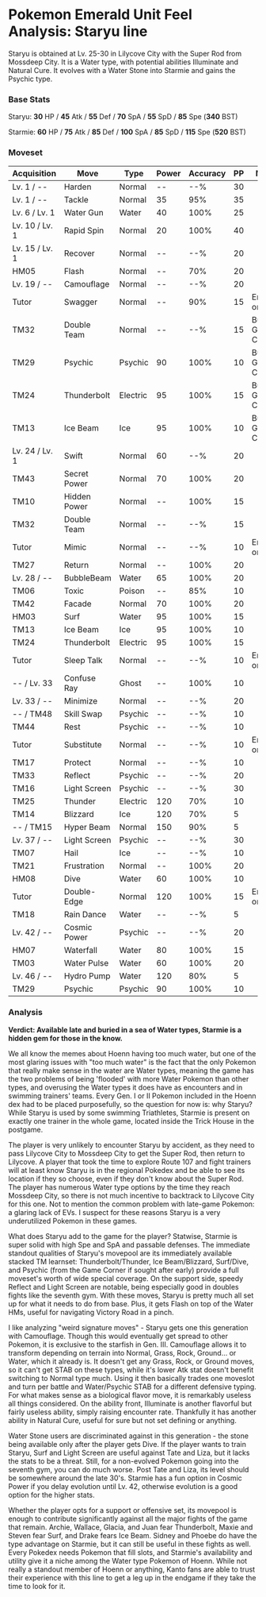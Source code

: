 # Pokemon Emerald Unit Feel Analysis: Staryu line

Staryu is obtained at Lv. 25-30 in Lilycove City with the Super Rod from Mossdeep City. It is a Water type, with potential abilities Illuminate and Natural Cure. It evolves with a Water Stone into Starmie and gains the Psychic type.

### Base Stats

Staryu: **30** HP / **45** Atk / **55** Def / **70** SpA / **55** SpD / **85** Spe (**340** BST)

Starmie: **60** HP / **75** Atk / **85** Def / **100** SpA / **85** SpD / **115** Spe (**520** BST)

### Moveset

| Acquisition    | Move         | Type     | Power | Accuracy | PP | Notes              |
|----------------|--------------|----------|-------|----------|----|--------------------|
| Lv. 1 / --     | Harden       | Normal   | --    | --%      | 30 |                    |
| Lv. 1 / --     | Tackle       | Normal   | 35    | 95%      | 35 |                    |
| Lv. 6 / Lv. 1  | Water Gun    | Water    | 40    | 100%     | 25 |                    |
| Lv. 10 / Lv. 1 | Rapid Spin   | Normal   | 20    | 100%     | 40 |                    |
| Lv. 15 / Lv. 1 | Recover      | Normal   | --    | --%      | 20 |                    |
| HM05           | Flash        | Normal   | --    | 70%      | 20 |                    |
| Lv. 19 / --    | Camouflage   | Normal   | --    | --%      | 20 |                    |
| Tutor          | Swagger      | Normal   | --    | 90%      | 15 | Emerald only       |
| TM32           | Double Team  | Normal   | --    | --%      | 15 | Buy at Game Corner |
| TM29           | Psychic      | Psychic  | 90    | 100%     | 10 | Buy at Game Corner |
| TM24           | Thunderbolt  | Electric | 95    | 100%     | 15 | Buy at Game Corner |
| TM13           | Ice Beam     | Ice      | 95    | 100%     | 10 | Buy at Game Corner |
| Lv. 24 / Lv. 1 | Swift        | Normal   | 60    | --%      | 20 |                    |
| TM43           | Secret Power | Normal   | 70    | 100%     | 20 |                    |
| TM10           | Hidden Power | Normal   | --    | 100%     | 15 |                    |
| TM32           | Double Team  | Normal   | --    | --%      | 15 |                    |
| Tutor          | Mimic        | Normal   | --    | --%      | 10 | Emerald only       |
| TM27           | Return       | Normal   | --    | 100%     | 20 |                    |
| Lv. 28 / --    | BubbleBeam   | Water    | 65    | 100%     | 20 |                    |
| TM06           | Toxic        | Poison   | --    | 85%      | 10 |                    |
| TM42           | Facade       | Normal   | 70    | 100%     | 20 |                    |
| HM03           | Surf         | Water    | 95    | 100%     | 15 |                    |
| TM13           | Ice Beam     | Ice      | 95    | 100%     | 10 |                    |
| TM24           | Thunderbolt  | Electric | 95    | 100%     | 15 |                    |
| Tutor          | Sleep Talk   | Normal   | --    | --%      | 10 | Emerald only       |
| -- / Lv. 33    | Confuse Ray  | Ghost    | --    | 100%     | 10 |                    |
| Lv. 33 / --    | Minimize     | Normal   | --    | --%      | 20 |                    |
| -- / TM48      | Skill Swap   | Psychic  | --    | --%      | 10 |                    |
| TM44           | Rest         | Psychic  | --    | --%      | 10 |                    |
| Tutor          | Substitute   | Normal   | --    | --%      | 10 | Emerald only       |
| TM17           | Protect      | Normal   | --    | --%      | 10 |                    |
| TM33           | Reflect      | Psychic  | --    | --%      | 20 |                    |
| TM16           | Light Screen | Psychic  | --    | --%      | 30 |                    |
| TM25           | Thunder      | Electric | 120   | 70%      | 10 |                    |
| TM14           | Blizzard     | Ice      | 120   | 70%      | 5  |                    |
| -- / TM15      | Hyper Beam   | Normal   | 150   | 90%      | 5  |                    |
| Lv. 37 / --    | Light Screen | Psychic  | --    | --%      | 30 |                    |
| TM07           | Hail         | Ice      | --    | --%      | 10 |                    |
| TM21           | Frustration  | Normal   | --    | 100%     | 20 |                    |
| HM08           | Dive         | Water    | 60    | 100%     | 10 |                    |
| Tutor          | Double-Edge  | Normal   | 120   | 100%     | 15 | Emerald only       |
| TM18           | Rain Dance   | Water    | --    | --%      | 5  |                    |
| Lv. 42 / --    | Cosmic Power | Psychic  | --    | --%      | 20 |                    |
| HM07           | Waterfall    | Water    | 80    | 100%     | 15 |                    |
| TM03           | Water Pulse  | Water    | 60    | 100%     | 20 |                    |
| Lv. 46 / --    | Hydro Pump   | Water    | 120   | 80%      | 5  |                    |
| TM29           | Psychic      | Psychic  | 90    | 100%     | 10 |                    |

### Analysis

**Verdict: Available late and buried in a sea of Water types, Starmie is a hidden gem for those in the know.**

We all know the memes about Hoenn having too much water, but one of the most glaring issues with "too much water" is the fact that the only Pokemon that really make sense in the water are Water types, meaning the game has the two problems of being 'flooded' with more Water Pokemon than other types, and overusing the Water types it does have as encounters and in swimming trainers' teams. Every Gen. I or II Pokemon included in the Hoenn dex had to be placed purposefully, so the question for now is: why Staryu? While Staryu is used by some swimming Triathletes, Starmie is present on exactly one trainer in the whole game, located inside the Trick House in the postgame. 

The player is very unlikely to encounter Staryu by accident, as they need to pass Lilycove City to Mossdeep City to get the Super Rod, then return to Lilycove. A player that took the time to explore Route 107 and fight trainers will at least know Staryu is in the regional Pokedex and be able to see its location if they so choose, even if they don't know about the Super Rod. The player has numerous Water type options by the time they reach Mossdeep City, so there is not much incentive to backtrack to Lilycove City for this one. Not to mention the common problem with late-game Pokemon: a glaring lack of EVs. I suspect for these reasons Staryu is a very underutilized Pokemon in these games.

What does Staryu add to the game for the player? Statwise, Starmie is super solid with high Spe and SpA and passable defenses. The immediate standout qualities of Staryu's movepool are its immediately available stacked TM learnset: Thunderbolt/Thunder, Ice Beam/Blizzard, Surf/Dive, and Psychic (from the Game Corner if sought after early) provide a full moveset's worth of wide special coverage. On the support side, speedy Reflect and Light Screen are notable, being especially good in doubles fights like the seventh gym. With these moves, Staryu is pretty much all set up for what it needs to do from base. Plus, it gets Flash on top of the Water HMs, useful for navigating Victory Road in a pinch.

I like analyzing "weird signature moves" - Staryu gets one this generation with Camouflage. Though this would eventually get spread to other Pokemon, it is exclusive to the starfish in Gen. III. Camouflage allows it to transform depending on terrain into Normal, Grass, Rock, Ground... or Water, which it already is. It doesn't get any Grass, Rock, or Ground moves, so it can't get STAB on these types, while it's lower Atk stat doesn't benefit switching to Normal type much. Using it then basically trades one moveslot and turn per battle and Water/Psychic STAB for a different defensive typing. For what makes sense as a biological flavor move, it is remarkably useless all things considered. On the ability front, Illuminate is another flavorful but fairly useless ability, simply raising encounter rate. Thankfully it has another ability in Natural Cure, useful for sure but not set defining or anything.

Water Stone users are discriminated against in this generation - the stone being available only after the player gets Dive. If the player wants to train Staryu, Surf and Light Screen are useful against Tate and Liza, but it lacks the stats to be a threat. Still, for a non-evolved Pokemon going into the seventh gym, you can do much worse. Post Tate and Liza, its level should be somewhere around the late 30's. Starmie has a fun option in Cosmic Power if you delay evolution until Lv. 42, otherwise evolution is a good option for the higher stats.

Whether the player opts for a support or offensive set, its movepool is enough to contribute significantly against all the major fights of the game that remain. Archie, Wallace, Glacia, and Juan fear Thunderbolt, Maxie and Steven fear Surf, and Drake fears Ice Beam. Sidney and Phoebe do have the type advantage on Starmie, but it can still be useful in these fights as well. Every Pokedex needs Pokemon that fill slots, and Starmie's availability and utility give it a niche among the Water type Pokemon of Hoenn. While not really a standout member of Hoenn or anything, Kanto fans are able to trust their experience with this line to get a leg up in the endgame if they take the time to look for it. 